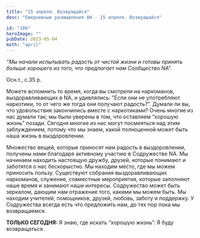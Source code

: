 ```yaml
---
title: "15 апреля. Возвращайся"
desc: "Ежедневные размышления АН - 15 апреля. Возвращайся"

id: "106"
heroImage: ""
pubDate: 2023-05-04
moth: "april"
---
```


_“Мы начали испытывать радость от чистой жизни и готовы принять больше
хорошего из того, что предлагает нам Сообщество NA”._

Осн.т., с.35 р.

Можете вспомнить то время, когда вы смотрели на наркоманов, выздоравливающих в
NA, и удивлялись: ”Если они не употребляют наркотики, то от чего же тогда они
получают радость?”. Думали ли вы, что удовольствия закончились вместе с
наркотиками? Очень многие из нас думали так; мы были уверены в том, что
оставляем “хорошую жизнь” позади. Сегодня многие из нас могут посмеяться над
этим заблуждением, потому что мы знаем, какой полноценной может быть наша
жизнь в выздоровлении.

Множество вещей, которые приносят нам радость в выздоровлении, получены нами
благодаря активному участию в Содружестве NA. Мы начинаем находить настоящую
дружбу, друзей, которые понимают и заботятся о нас бескорыстно. Мы находим
место, где мы можем приносить пользу. Существуют собрания выздоравливающих
наркоманов, служение, совместные мероприятия, которые заполняют наше время и
занимают наши интересы. Содружество может быть зеркалом, дающим нам отражение
того, какими мы можем быть. Мы находим учителей, помощников, друзей, любовь,
заботу и поддержку. У Содружества всегда есть что предложить нам, до тех пор
пока мы возвращаемся.

**ТОЛЬКО СЕГОДНЯ:** Я знаю, где искать “хорошую жизнь”. Я буду возвращаться.

